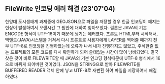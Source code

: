 ## FileWrite 인코딩 에러 해결 (23'07'04)
한양대 도시생태계 과제중에 GEOJSON으로 파일을 저장할 경우 한글 인코딩이 깨지는 현상이 발생하여서
오랜시간 그 원인에 대하여 찾아보았다.
결론은 JAVA의 기본 ENCODE 형식이 UTF-16이기 때문에 생기는 에러였다.
프론트 HTML부터 시작해서, 백엔드(JAVA)시스템을 거쳐서 다시 프론트로 사용자에게 LAYER를 찍어줄 때까지 전부 UTF-8로 인코딩을 진행하였는데 오류가 나서 
내가 진행하지도 않았고, 주석한줄 없는 프로젝트의 모든 코드를 다시 확인하게 되어 쓸데없는 시간이 많이 낭비되었다.
결국 찾은 것이 바로 FILEWRITE할 때 JAVA의 기본 인코딩 형식때문에 UTF-8 형식에서 16으로 바뀌게 되어버린 것이었다.
JSON을 STRING으로 받아 FILEWRITE를 BUFFERED READER 객체 안에 넣고 UTF-8로 재변환 하여 파일을 저장하여서 해결하였다.
